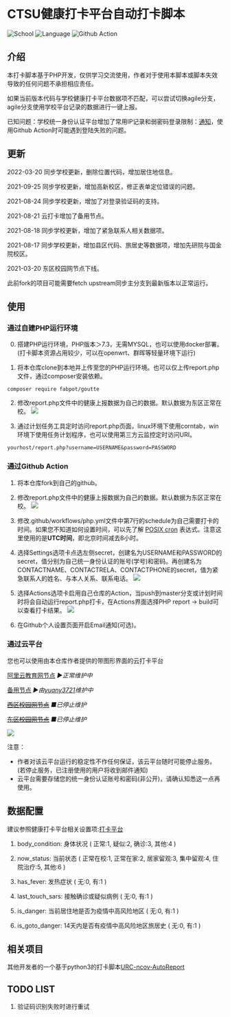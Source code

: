 # CTSU健康打卡平台自动打卡脚本

![School](https://img.shields.io/badge/School-USTC-blue)
![Language](https://img.shields.io/badge/php-%3E%3D7.3.0-blue)
![Github Action](https://github.com/ljing124/CTSU-ncov-AutoReport/workflows/PHP%20report/badge.svg)

## 介绍

本打卡脚本基于PHP开发，仅供学习交流使用，作者对于使用本脚本或脚本失效导致的任何问题不承担相应责任。

如果当前版本代码与学校健康打卡平台数据项不匹配，可以尝试切换agile分支，agile分支使用学校平台记录的数据进行一键上报。

已知问题：学校统一身份认证平台增加了常用IP记录和弱密码登录限制：[通知](https://passport.ustc.edu.cn/doc/)，使用Github Action时可能遇到登陆失败的问题。

## 更新

2022-03-20 同步学校更新，删除位置代码，增加居住地信息。

2021-09-25 同步学校更新，增加高新校区，修正表单定位错误的问题。

2021-08-24 同步学校更新，增加了对登录验证码的支持。

2021-08-21 云打卡增加了备用节点。

2021-08-18 同步学校更新，增加了紧急联系人相关数据项。

2021-08-17 同步学校更新，增加县区代码、旅居史等数据项，增加先研院与国金院校区。

2021-03-20 东区校园网节点下线。

此前fork的项目可能需要fetch upstream同步主分支到最新版本以正常运行。

## 使用

### 通过自建PHP运行环境

0. 搭建PHP运行环境，PHP版本＞7.3，无需MYSQL，也可以使用docker部署。(打卡脚本资源占用较少，可以在openwrt、群晖等轻量环境下运行)

1. 将本仓库clone到本地并上传至您的PHP运行环境。也可以仅上传report.php文件，通过composer安装依赖。
```
composer require fabpot/goutte
```
2. 修改report.php文件中的健康上报数据为自己的数据。默认数据为东区正常在校。
![](imgs/img-data.png)

3. 通过计划任务工具定时访问report.php页面，linux环境下使用corntab，win环境下使用任务计划程序，也可以使用第三方云监控定时访问URI。
```
yourhost/report.php?username=USERNAME&password=PASSWORD
```

### 通过Github Action

1. 将本仓库fork到自己的github。
   
2. 修改report.php文件中的健康上报数据为自己的数据。默认数据为东区正常在校。
![](imgs/img-data.png)
   
3. 修改.github/workflows/php.yml文件中第7行的schedule为自己需要打卡的时间。如果您不知道如何设置时间，可以先了解 [POSIX cron](https://pubs.opengroup.org/onlinepubs/9699919799/utilities/crontab.html#tag_20_25_07) 表达式。注意这里使用的是**UTC时间**，即北京时间减去8小时。
   
4. 选择Settings选项卡点选左侧secret，创建名为USERNAME和PASSWORD的secret，值分别为自己统一身份认证的账号(学号)和密码。再创建名为CONTACTNAME、CONTACTRELA、CONTACTPHONE的secret，值为紧急联系人的姓名、与本人关系、联系电话。
![](imgs/img-secrets.png)

5. 选择Actions选项卡启用自己仓库的Action，当push到master分支或计划时间时将会自动运行report.php打卡，在Actions界面选择PHP report -> build可以查看打卡结果。
![](imgs/img-actions.png)
   
6. 在Github个人设置页面开启Email通知(可选)。
   
### 通过云平台

您也可以使用由本仓库作者提供的带图形界面的云打卡平台

[阿里云教育网节点](https://auto.biqiqi.com.cn) *▶正常维护中*

[备用节点](https://auto.yuany3721.top) *▶由[yuany3721](https://github.com/yuany3721)维护中*

~~[西区校园网节点](http://lxk.b77.tech:10888)~~ *■已停止维护*

~~[东区校园网节点](http://mxh.b77.tech)~~ *■已停止维护*

![](imgs/img-demo.png)

注意：
+ 作者对该云平台运行的稳定性不作任何保证，该云平台随时可能停止服务。(若停止服务，已注册使用的用户将收到邮件通知)
+ 云平台需要存储您的统一身份认证账号和密码(非公开)，请确认知悉这一点再使用。

## 数据配置

建议参照健康打卡平台相关设置项:[打卡平台](https://weixine.ustc.edu.cn/2020/home)

1. body_condition: 身体状况 ( 正常:1, 疑似:2, 确诊:3, 其他:4 )
   
2. now_status: 当前状态 ( 正常在校:1, 正常在家:2, 居家留观:3, 集中留观:4, 住院治疗:5, 其他:6 )
   
3. has_fever: 发热症状 ( 无:0, 有:1 )
   
4. last_touch_sars: 接触确诊或疑似病例 ( 无:0, 有:1 )

5. is_danger: 当前居住地是否为疫情中高风险地区 ( 无:0, 有:1 )

6. is_goto_danger: 14天内是否有疫情中高风险地区旅居史 ( 无:0, 有:1 )


## 相关项目

其他开发者的一个基于python3的打卡脚本[URC-ncov-AutoReport](https://github.com/Violin9906/URC-ncov-AutoReport.git)
   
## TODO LIST

1. 验证码识别失败时进行重试
